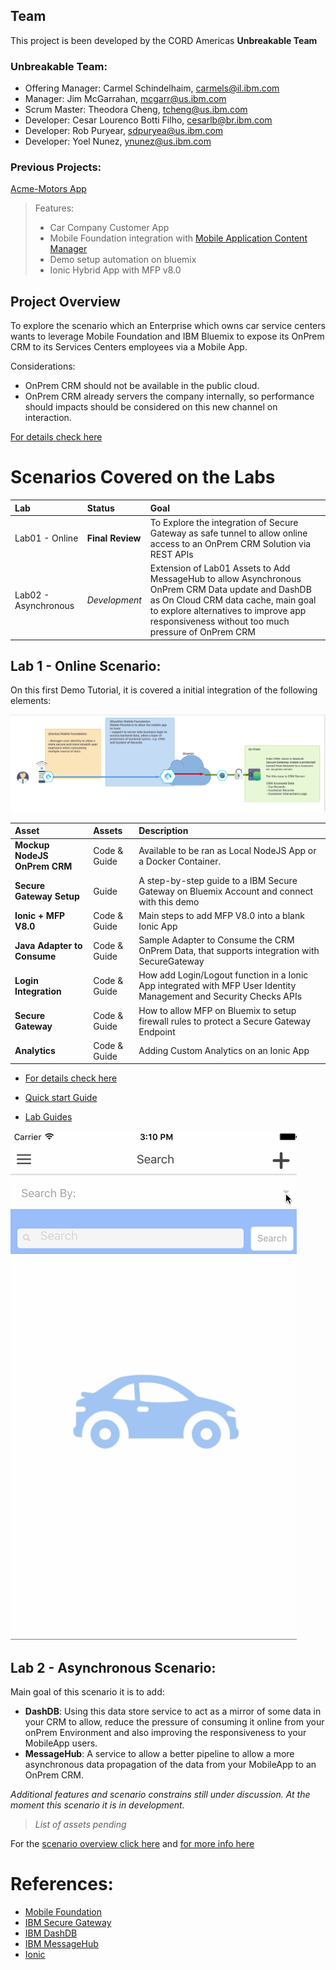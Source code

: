 ## Team

This project is been developed by the CORD Americas **Unbreakable Team**

### Unbreakable Team:

* Offering Manager: Carmel Schindelhaim, carmels@il.ibm.com
* Manager: Jim McGarrahan, mcgarr@us.ibm.com
* Scrum Master: Theodora Cheng, tcheng@us.ibm.com
* Developer: Cesar Lourenco Botti Filho, cesarlb@br.ibm.com
* Developer: Rob Puryear, sdpuryea@us.ibm.com
* Developer: Yoel Nunez, ynunez@us.ibm.com

### Previous Projects:

[Acme-Motors App](https://ibm.box.com/s/3j2r89z8acn4qdq6a08v7918idizifnb)
> Features:
> - Car Company Customer App
> - Mobile Foundation integration with [Mobile Application Content Manager](https://console.ng.bluemix.net/catalog/services/mobile-application-content-manager/)
> - Demo setup automation on bluemix
> - Ionic Hybrid App with MFP v8.0

## Project Overview

To explore the scenario which an Enterprise which owns car service centers wants to leverage Mobile Foundation and IBM Bluemix to expose its OnPrem CRM to its Services Centers employees via a Mobile App.

Considerations:
- OnPrem CRM should not be available in the public cloud.
- OnPrem CRM already servers the company internally, so performance should impacts should be considered on this new channel on interaction.

[For details check here](/Lab/0.Overview.md)


# Scenarios Covered on the Labs

| Lab                  | Status           | Goal                                                                                                                                                                                                                                    |
|:---------------------|:-----------------|:----------------------------------------------------------------------------------------------------------------------------------------------------------------------------------------------------------------------------------------|
| Lab01 - Online       | **Final Review** | To Explore the integration of Secure Gateway as safe tunnel to allow online access to an OnPrem CRM Solution via REST APIs                                                                                                              |
| Lab02 - Asynchronous | *Development*    | Extension of Lab01 Assets to Add MessageHub to allow Asynchronous OnPrem CRM Data update and DashDB as On Cloud CRM data cache, main goal to explore alternatives to improve app responsiveness without too much pressure of OnPrem CRM |


## Lab 1 - Online Scenario:

On this first Demo Tutorial, it is covered a initial integration of the following elements:

![Lab 01 - Data Flow](/Lab/img/architecture.png)

| Asset                        | Assets       | Description                                                                                                          |
|:-----------------------------|:-------------|:---------------------------------------------------------------------------------------------------------------------|
| **Mockup NodeJS OnPrem CRM** | Code & Guide | Available to be ran as Local NodeJS App or a Docker Container.                                                       |
| **Secure Gateway Setup**     | Guide        | A step-by-step guide to a IBM Secure Gateway on Bluemix Account and connect with this demo                           |
| **Ionic + MFP V8.0**         | Code & Guide | Main steps to add MFP V8.0 into a blank Ionic App                                                                    |
| **Java Adapter to Consume**  | Code & Guide | Sample Adapter to Consume the CRM OnPrem Data, that supports integration with SecureGateway                          |
| **Login Integration**        | Code & Guide | How  add Login/Logout function in a Ionic App integrated with MFP User Identity Management and Security Checks  APIs |
| **Secure Gateway**           | Code & Guide | How to allow MFP on Bluemix to setup firewall rules to protect a Secure Gateway Endpoint                             |
| **Analytics**                | Code & Guide | Adding Custom Analytics on an Ionic App                                                                              |



- [For details check here](/Lab/1.%20introduction.md)

- [Quick start Guide](Lab/2.%20quick-start.md)

- [Lab Guides](/Lab/)

![Mini Demo](/Lab/img/demo.gif)


## Lab 2 - Asynchronous Scenario:


Main goal of this scenario it is to add:
- **DashDB**: Using this data store service to act as a mirror of some data in your CRM to allow, reduce the pressure of consuming it online from your onPrem Environment and also improving the responsiveness to your MobileApp users.
- **MessageHub**: A service to allow a better pipeline to allow a more asynchronous data propagation of the data from your MobileApp to an OnPrem CRM.



*Additional features and scenario constrains still under discussion. At the moment this scenario it is in development.*

> *List of assets pending*

For the [scenario overview click here](/Lab/0.Overview.md) and [for more info here](https://github.ibm.com/cord-americas/MotoCorpService/wiki/Milestone-3)


# References:

- [Mobile Foundation](https://console.ng.bluemix.net/catalog/services/mobile-foundation/)
- [IBM Secure Gateway](https://console.ng.bluemix.net/catalog/services/secure-gateway/)
- [IBM DashDB](https://console.ng.bluemix.net/catalog/services/dashdb/)
- [IBM MessageHub](https://console.ng.bluemix.net/catalog/services/message-hub/)
- [Ionic](http://ionicframework.com/)
